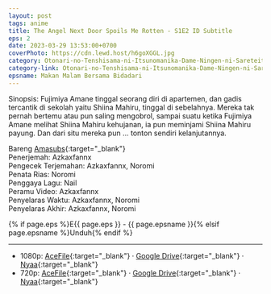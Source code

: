```yaml
---
layout: post
tags: anime
title: The Angel Next Door Spoils Me Rotten - S1E2 ID Subtitle
eps: 2
date: 2023-03-29 13:53:00+0700
coverPhoto: https://cdn.lewd.host/h6goXGGL.jpg
category: Otonari-no-Tenshisama-ni-Itsunomanika-Dame-Ningen-ni-Sareteita-Ken
category-link: Otonari-no-Tenshisama-ni-Itsunomanika-Dame-Ningen-ni-Sareteita-Ken
epsname: Makan Malam Bersama Bidadari
---
```


Sinopsis: Fujimiya Amane tinggal seorang diri di apartemen, dan gadis tercantik di sekolah yaitu Shiina Mahiru, tinggal di sebelahnya. Mereka tak pernah bertemu atau pun saling mengobrol, sampai suatu ketika Fujimiya Amane melihat Shiina Mahiru kehujanan, ia pun meminjami Shiina Mahiru payung. Dan dari situ mereka pun ... tonton sendiri kelanjutannya.

Bareng [Amasubs](https://amasubs.xyz/){:target="_blank"}<br>
Penerjemah: Azkaxfannx<br>
Pengecek Terjemahan: Azkaxfannx, Noromi<br>
Penata Rias: Noromi<br>
Penggaya Lagu: Nail<br>
Peramu Video: Azkaxfannx<br>
Penyelaras Waktu: Azkaxfannx, Noromi<br>
Penyelaras Akhir: Azkaxfannx, Noromi<br>

{% if page.eps %}E{{ page.eps }} - {{ page.epsname }}{% elsif page.epsname %}Unduh{% endif %}

---
- 1080p: [AceFile](https://acefile.co/f/97933265/amai-tetangga-bidadari-02-1080pac2991dd-mkv){:target="_blank"} &middot; [Google Drive](https://drive.google.com/file/d/1j8SsEfxmnkTpqtnwjmWEAwRSAdnRT9De/view?usp=sharing){:target="_blank"} &middot; [Nyaa](https://nyaa.si/view/1654490){:target="_blank"}<br>
- 720p: [AceFile](https://acefile.co/f/97933264/amai-tetangga-bidadari-02-720p1c5a7b40-mkv){:target="_blank"} &middot; [Google Drive](https://drive.google.com/file/d/1NwElSI5DZXnw6jw-CR7u7muyDcIo2ep-/view?usp=sharing){:target="_blank"} &middot; [Nyaa](https://nyaa.si/view/1654489){:target="_blank"}